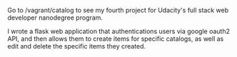 Go to /vagrant/catalog to see my fourth project for Udacity's full stack
web developer nanodegree program.  

I wrote a flask web application that authentications users
via google oauth2 API, and then allows them to create items for specific catalogs, as well as edit and delete
the specific items they created.
